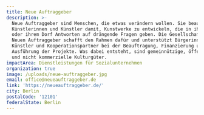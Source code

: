 ```yaml
---
title: Neue Auftraggeber
description: >-
  Neue Auftraggeber sind Menschen, die etwas verändern wollen. Sie beauftragen
  Künstlerinnen und Künstler damit, Kunstwerke zu entwickeln, die in ihrer Stadt
  oder ihrem Dorf Antworten auf drängende Fragen geben. Die Gesellschaft der
  Neuen Auftraggeber schafft den Rahmen dafür und unterstützt Bürgerinnen,
  Künstler und Kooperationspartner bei der Beauftragung, Finanzierung und
  Ausführung der Projekte. Was dabei entsteht, sind gemeinnützige, öffentliche
  und nicht kommerzielle Kulturgüter.
impactArea: Dienstleistungen für Sozialunternehmen
organization: true
image: /uploads/neue-auftraggeber.jpg
email: office@neueauftraggeber.de
link: 'https://neueauftraggeber.de/'
city: Berlin
postalCode: '12101'
federalState: Berlin
---
```


